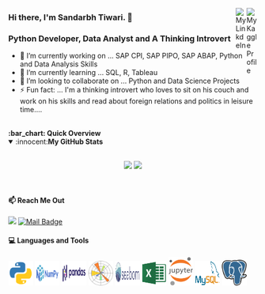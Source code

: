 <a href="https://www.kaggle.com/sandarbhtiwari" target="_blank" rel="nofollow"><img align="right" alt="My Kaggle Profile" width="22px" src="https://unpkg.com/simple-icons@v4/icons/kaggle.svg" /></a><a href="https://www.linkedin.com/in/ersandarbhtiwari2603" target="_blank" rel="nofollow"><img align="right" alt="My LinkdeIn" width="22px" src="https://unpkg.com/simple-icons@v4/icons/linkedin.svg" /></a>
### Hi there, I'm Sandarbh Tiwari. 👋
### Python Developer, Data Analyst and A Thinking Introvert

- 🔭 I’m currently working on ... SAP CPI, SAP PIPO, SAP ABAP, Python and Data Analysis Skills
- 🌱 I’m currently learning ... SQL, R, Tableau
- 👯 I’m looking to collaborate on ... Python and Data Science Projects
- ⚡ Fun fact: ... I'm a thinking introvert who loves to sit on his couch and work on his skills and read about foreign relations and politics in leisure time....
<br/>
<b> :bar_chart: Quick Overview</b>
<details open>
  <summary>:innocent:<b>My GitHub Stats</b></summary>
  <br>
  <p align="center">
    <img src="https://github-readme-stats.vercel.app/api?username=dev-sandarbh&show_icons=true&theme=cobalt">
    <img src="https://github-readme-stats.vercel.app/api/top-langs/?username=dev-sandarbh&layout=compact&show_icons=true&theme=cobalt">
  </p>
</details>
<br/>

#### :mailbox: Reach Me Out
[<img src="https://img.shields.io/badge/linkedin-%230077B5.svg?&style=for-the-badge&logo=linkedin&logoColor=white" />](https://www.linkedin.com/in/ersandarbhtiwari2603/)
[![Mail Badge](https://img.shields.io/badge/-tiwari.sandarbh2603-EA4335?style=for-the-badge&labelColor=EA4335&logo=gmail&logoColor=white)](mailto:tiwari.sandarbh2603@gmail.com)

#### :computer: Languages and Tools
<p>
<!--   <span><img alt="SAP CPI" width="50px" src="https://raw.githubusercontent.com/dev-sandarbh/dev-sandarbh/master/sap_cpi.png" /></span> -->
<!--   <span><img alt="SAP ABAP" width="50px" src="https://raw.githubusercontent.com/dev-sandarbh/dev-sandarbh/master/sap_abap.jpg" /></span> -->
  <span><img alt="Python" width="50px" src="https://raw.githubusercontent.com/dev-sandarbh/dev-sandarbh/master/python.svg" /></span>
  <span><img alt="Numpy" width="50px" height="50px" src="https://raw.githubusercontent.com/dev-sandarbh/dev-sandarbh/master/numpy.svg" /></span>
  <span><img alt="Pandas" width="50px" height="50px" src="https://raw.githubusercontent.com/dev-sandarbh/dev-sandarbh/master/pandas.svg" /></span>
  <span><img alt="matplotlib" width="50px" src="https://raw.githubusercontent.com/dev-sandarbh/dev-sandarbh/master/matplotlib.svg" /></span>
  <span><img alt="Seaborn" width="50px" height="50px" src="https://raw.githubusercontent.com/dev-sandarbh/dev-sandarbh/master/seaborn.svg" /></span>
  <span><img alt="MS-Excel" width="50px" src="https://raw.githubusercontent.com/dev-sandarbh/dev-sandarbh/master/excel.svg" /></span>
  <span><img alt="Jupyter Notebook" width="50px" src="https://raw.githubusercontent.com/dev-sandarbh/dev-sandarbh/master/jupyter.svg" /></span>
  <span><img alt="MySql" width="50px" height="50px" src="https://raw.githubusercontent.com/dev-sandarbh/dev-sandarbh/master/mysql.svg" /></span>
  <span><img alt="PostreSql" width="50px" src="https://raw.githubusercontent.com/dev-sandarbh/dev-sandarbh/master/postgresql.svg" /></span>
  <!-- <span><img alt="Django" width="50px" src="https://raw.githubusercontent.com/dev-sandarbh/dev-sandarbh/master/django.svg" /></span> -->
  <!-- <span><img alt="Flask" width="50px" src="https://raw.githubusercontent.com/dev-sandarbh/dev-sandarbh/master/flask.svg" /></span> -->
</p>

